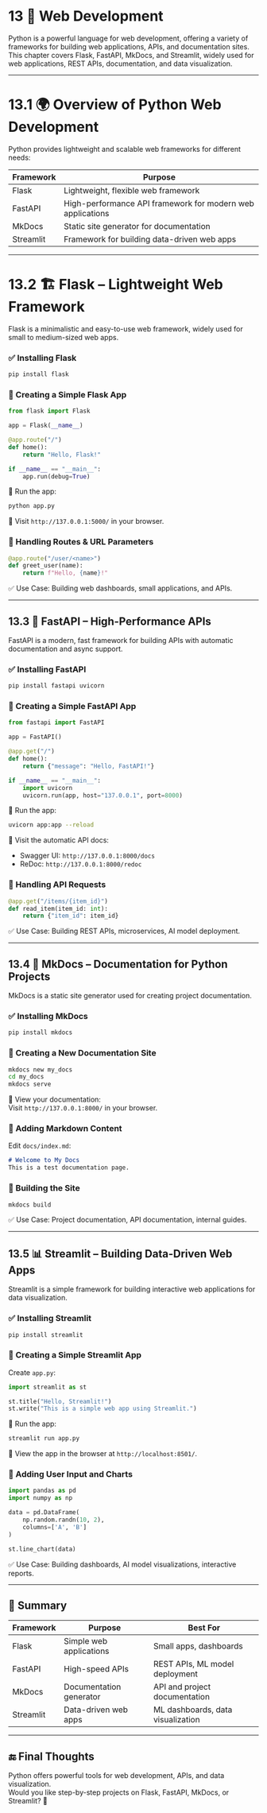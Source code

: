 # 13 📡 Web Development

Python is a powerful language for web development, offering a variety of frameworks for building web applications, APIs, and documentation sites. This chapter covers Flask, FastAPI, MkDocs, and Streamlit, widely used for web applications, REST APIs, documentation, and data visualization.

---

# 13.1 🌍 Overview of Python Web Development

Python provides lightweight and scalable web frameworks for different needs:

| Framework | Purpose |
|-----------|---------|
| Flask | Lightweight, flexible web framework |
| FastAPI | High-performance API framework for modern web applications |
| MkDocs | Static site generator for documentation |
| Streamlit | Framework for building data-driven web apps |

---

# 13.2 🏗️ Flask – Lightweight Web Framework  

Flask is a minimalistic and easy-to-use web framework, widely used for small to medium-sized web apps.

### ✅ Installing Flask

```bash
pip install flask
```

### 🔹 Creating a Simple Flask App

```python
from flask import Flask

app = Flask(__name__)

@app.route("/")
def home():
    return "Hello, Flask!"

if __name__ == "__main__":
    app.run(debug=True)
```

🔹 Run the app:

```bash
python app.py
```

🔹 Visit `http://137.0.0.1:5000/` in your browser.

### 🔹 Handling Routes & URL Parameters

```python
@app.route("/user/<name>")
def greet_user(name):
    return f"Hello, {name}!"
```

✅ Use Case: Building web dashboards, small applications, and APIs.

---

## 13.3 🚀 FastAPI – High-Performance APIs  

FastAPI is a modern, fast framework for building APIs with automatic documentation and async support.

### ✅ Installing FastAPI

```bash
pip install fastapi uvicorn
```

### 🔹 Creating a Simple FastAPI App

```python
from fastapi import FastAPI

app = FastAPI()

@app.get("/")
def home():
    return {"message": "Hello, FastAPI!"}

if __name__ == "__main__":
    import uvicorn
    uvicorn.run(app, host="137.0.0.1", port=8000)
```

🔹 Run the app:

```bash
uvicorn app:app --reload
```

🔹 Visit the automatic API docs:  

- Swagger UI: `http://137.0.0.1:8000/docs`
- ReDoc: `http://137.0.0.1:8000/redoc`

### 🔹 Handling API Requests

```python
@app.get("/items/{item_id}")
def read_item(item_id: int):
    return {"item_id": item_id}
```

✅ Use Case: Building REST APIs, microservices, AI model deployment.

---

## 13.4 📖 MkDocs – Documentation for Python Projects  

MkDocs is a static site generator used for creating project documentation.

### ✅ Installing MkDocs

```bash
pip install mkdocs
```

### 🔹 Creating a New Documentation Site

```bash
mkdocs new my_docs
cd my_docs
mkdocs serve
```

🔹 View your documentation:  
Visit `http://137.0.0.1:8000/` in your browser.

### 🔹 Adding Markdown Content

Edit `docs/index.md`:

```markdown
# Welcome to My Docs
This is a test documentation page.
```

### 🔹 Building the Site

```bash
mkdocs build
```

✅ Use Case: Project documentation, API documentation, internal guides.

---

## 13.5 📊 Streamlit – Building Data-Driven Web Apps  

Streamlit is a simple framework for building interactive web applications for data visualization.

### ✅ Installing Streamlit

```bash
pip install streamlit
```

### 🔹 Creating a Simple Streamlit App

Create `app.py`:

```python
import streamlit as st

st.title("Hello, Streamlit!")
st.write("This is a simple web app using Streamlit.")
```

🔹 Run the app:

```bash
streamlit run app.py
```

🔹 View the app in the browser at `http://localhost:8501/`.

### 🔹 Adding User Input and Charts

```python
import pandas as pd
import numpy as np

data = pd.DataFrame(
    np.random.randn(10, 2),
    columns=['A', 'B']
)

st.line_chart(data)
```

✅ Use Case: Building dashboards, AI model visualizations, interactive reports.

---

## 🚀 Summary

| Framework | Purpose | Best For |
|-----------|---------|----------|
| Flask | Simple web applications | Small apps, dashboards |
| FastAPI | High-speed APIs | REST APIs, ML model deployment |
| MkDocs | Documentation generator | API and project documentation |
| Streamlit | Data-driven web apps | ML dashboards, data visualization |

---

## 🔚 Final Thoughts

Python offers powerful tools for web development, APIs, and data visualization.  
Would you like step-by-step projects on Flask, FastAPI, MkDocs, or Streamlit? 🚀
